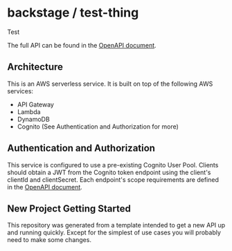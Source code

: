 # backstage / test-thing

Test

The full API can be found in the [OpenAPI document](./openapi.yaml).

## Architecture
This is an AWS serverless service. It is built on top of the following AWS services:
* API Gateway
* Lambda
* DynamoDB
* Cognito (See Authentication and Authorization for more)

## Authentication and Authorization
This service is configured to use a pre-existing Cognito User Pool. Clients should obtain a JWT from the Cognito token endpoint using the client's clientId and clientSecret. Each endpoint's scope requirements are defined in the [OpenAPI document](./openapi.yaml).

## New Project Getting Started

This repository was generated from a template intended to get a new API up and running quickly. Except for the simplest of use cases you will probably need to make some changes.
